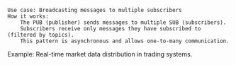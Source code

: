     Use case: Broadcasting messages to multiple subscribers
    How it works:
        The PUB (publisher) sends messages to multiple SUB (subscribers).
        Subscribers receive only messages they have subscribed to (filtered by topics).
        This pattern is asynchronous and allows one-to-many communication.

Example: Real-time market data distribution in trading systems.
